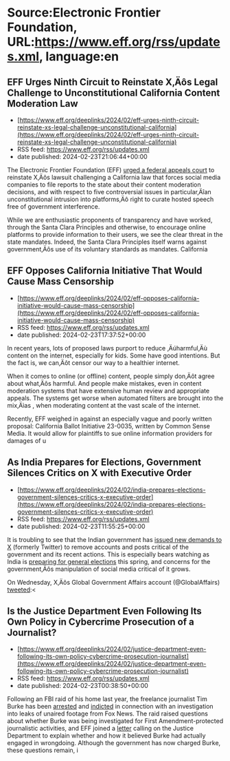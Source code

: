 # Source:Electronic Frontier Foundation, URL:https://www.eff.org/rss/updates.xml, language:en

## EFF Urges Ninth Circuit to Reinstate X‚Äôs Legal Challenge to Unconstitutional California Content Moderation Law
 - [https://www.eff.org/deeplinks/2024/02/eff-urges-ninth-circuit-reinstate-xs-legal-challenge-unconstitutional-california](https://www.eff.org/deeplinks/2024/02/eff-urges-ninth-circuit-reinstate-xs-legal-challenge-unconstitutional-california)
 - RSS feed: https://www.eff.org/rss/updates.xml
 - date published: 2024-02-23T21:06:44+00:00

<div class="field field--name-body field--type-text-with-summary field--label-hidden"><div class="field__items"><div class="field__item even"><p>The Electronic Frontier Foundation (EFF) <a href="https://www.eff.org/document/eff-brief-re-x-corp-v-bonta">urged a federal appeals court</a> to reinstate X‚Äôs lawsuit challenging a California law that forces social media companies to file reports to the state about their content moderation decisions, and with respect to five controversial issues in particular‚Äîan unconstitutional intrusion into platforms‚Äô right to curate hosted speech free of government interference.</p>
<p>While we are enthusiastic proponents of transparency and have worked, through the Santa Clara Principles and otherwise, to encourage online platforms to provide information to their users, we see the clear threat in the state mandates. Indeed, the Santa Clara Principles itself warns against government‚Äôs use of its voluntary standards as mandates. California

## EFF Opposes California Initiative That Would Cause Mass Censorship
 - [https://www.eff.org/deeplinks/2024/02/eff-opposes-california-initiative-would-cause-mass-censorship](https://www.eff.org/deeplinks/2024/02/eff-opposes-california-initiative-would-cause-mass-censorship)
 - RSS feed: https://www.eff.org/rss/updates.xml
 - date published: 2024-02-23T17:37:52+00:00

<div class="field field--name-body field--type-text-with-summary field--label-hidden"><div class="field__items"><div class="field__item even"><p>In recent years, lots of proposed laws purport to reduce ‚Äúharmful‚Äù content on the internet, especially for kids. Some have good intentions. But the fact is, we can‚Äôt censor our way to a healthier internet.</p>
<p><span>When it comes to online (or offline) content, people simply don‚Äôt agree about what‚Äôs harmful. And people make mistakes, even in content moderation systems that have extensive human review and appropriate appeals. The systems get worse when automated filters are brought into the mix‚Äìas </span><span>, when moderating content at the vast scale of the internet. </span></p>
<p><span>Recently, EFF weighed in against an especially vague and poorly written proposal: California Ballot Initiative 23-0035, written by Common Sense Media. It would allow for plaintiffs to sue online information providers for damages of u

## As India Prepares for Elections, Government Silences Critics on X with Executive Order
 - [https://www.eff.org/deeplinks/2024/02/india-prepares-elections-government-silences-critics-x-executive-order](https://www.eff.org/deeplinks/2024/02/india-prepares-elections-government-silences-critics-x-executive-order)
 - RSS feed: https://www.eff.org/rss/updates.xml
 - date published: 2024-02-23T11:55:25+00:00

<div class="field field--name-body field--type-text-with-summary field--label-hidden"><div class="field__items"><div class="field__item even"><p><span>It is troubling to see that the Indian government has </span><a href="https://www.cnbc.com/2024/02/22/x-withholds-some-india-accounts-after-executive-order-from-modi-government-.html"><span>issued new demands to X</span></a><span> (formerly Twitter) to remove accounts and posts critical of the government and its recent actions. This is especially bears watching as India is </span><a href="https://www.theguardian.com/world/2023/dec/31/bjp-modi-india-general-election-2024"><span>preparing for general elections</span></a><span> this spring, and concerns for the government‚Äôs manipulation of social media critical of it grows.</span></p>
<p><span>On Wednesday, X‚Äôs Global Government Affairs account (@GlobalAffairs) </span><a href="https://twitter.com/GlobalAffairs/status/1760387644608192560"><span>tweeted</span></a><span>:</span><

## Is the Justice Department Even Following Its Own Policy in Cybercrime Prosecution of a Journalist?
 - [https://www.eff.org/deeplinks/2024/02/justice-department-even-following-its-own-policy-cybercrime-prosecution-journalist](https://www.eff.org/deeplinks/2024/02/justice-department-even-following-its-own-policy-cybercrime-prosecution-journalist)
 - RSS feed: https://www.eff.org/rss/updates.xml
 - date published: 2024-02-23T00:38:50+00:00

<div class="field field--name-body field--type-text-with-summary field--label-hidden"><div class="field__items"><div class="field__item even"><p>Following an FBI raid of his home last year, the freelance journalist Tim Burke has been <a href="https://www.tampabay.com/news/tampa/2024/02/22/tim-burke-fox-news-indicted-tucker-carlson-federal-charges/">arrested</a> and <a href="https://www.courtlistener.com/docket/68273693/1/united-states-v-burke/">indicted</a> in connection with an investigation into leaks of unaired footage from Fox News. The raid raised questions about whether Burke was being investigated for First Amendment-protected journalistic activities, and EFF joined a <a href="https://media.freedom.press/media/documents/Letter_to_DOJ_re_Raid_on_Tim_Burkes_Home_Newsroom.pdf">letter</a> calling on the Justice Department to explain whether and how it believed Burke had actually engaged in wrongdoing. Although the government has now charged Burke, these questions remain, i

